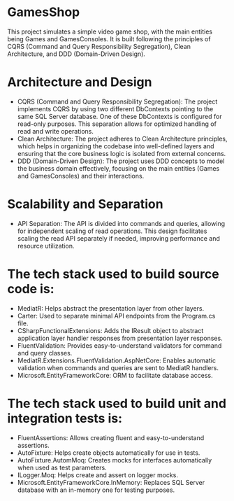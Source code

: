 # GamesShop

This project simulates a simple video game shop, with the main entities being Games and GamesConsoles. It is built following the principles of CQRS (Command and Query Responsibility Segregation), Clean Architecture, and DDD (Domain-Driven Design).

# Architecture and Design
- CQRS (Command and Query Responsibility Segregation): The project implements CQRS by using two different DbContexts pointing to the same SQL Server database. One of these DbContexts is configured for read-only purposes. This separation allows for optimized handling of read and write operations.  
- Clean Architecture: The project adheres to Clean Architecture principles, which helps in organizing the codebase into well-defined layers and ensuring that the core business logic is isolated from external concerns.  
- DDD (Domain-Driven Design): The project uses DDD concepts to model the business domain effectively, focusing on the main entities (Games and GamesConsoles) and their interactions.

# Scalability and Separation
- API Separation: The API is divided into commands and queries, allowing for independent scaling of read operations. This design facilitates scaling the read API separately if needed, improving performance and resource utilization.  

# The tech stack used to build source code is:  
- MediatR: Helps abstract the presentation layer from other layers.  
- Carter: Used to separate minimal API endpoints from the Program.cs file.  
- CSharpFunctionalExtensions: Adds the IResult object to abstract application layer handler responses from presentation layer responses.  
- FluentValidation: Provides easy-to-understand validators for command and query classes.  
- MediatR.Extensions.FluentValidation.AspNetCore: Enables automatic validation when commands and queries are sent to MediatR handlers.  
- Microsoft.EntityFrameworkCore: ORM to facilitate database access.  

# The tech stack used to build unit and integration tests is:  
- FluentAssertions: Allows creating fluent and easy-to-understand assertions.  
- AutoFixture: Helps create objects automatically for use in tests.
- AutoFixture.AutomMoq: Creates mocks for interfaces automatically when used as test parameters.
- ILogger.Moq: Helps create and assert on logger mocks.
- Microsoft.EntityFrameworkCore.InMemory: Replaces SQL Server database with an in-memory one for testing purposes.
